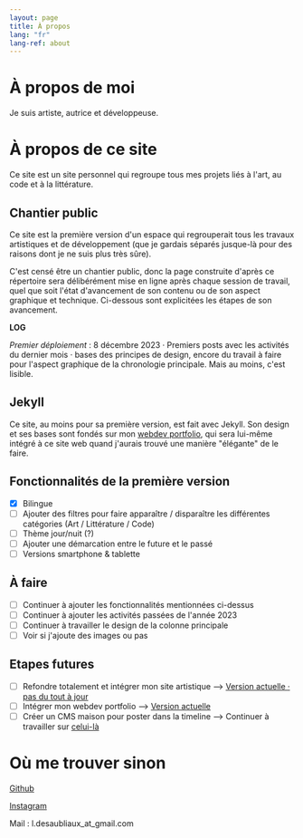 ```yaml
---
layout: page
title: À propos
lang: "fr"
lang-ref: about
---
```

# À propos de moi
Je suis artiste, autrice et développeuse.

# À propos de ce site
Ce site est un site personnel qui regroupe tous mes projets liés à l'art, au code et à la littérature.

## Chantier public
Ce site est la première version d'un espace qui regrouperait tous les travaux artistiques et de développement (que je gardais séparés jusque-là pour des raisons dont je ne suis plus très sûre).

C'est censé être un chantier public, donc la page construite d'après ce répertoire sera délibérément mise en ligne après chaque session de travail, quel que soit l'état d'avancement de son contenu ou de son aspect graphique et technique. Ci-dessous sont explicitées les étapes de son avancement.

**LOG**

*Premier déploiement* : 8 décembre 2023 &middot; Premiers posts avec les activités du dernier mois &middot; bases des principes de design, encore du travail à faire pour l'aspect graphique de la chronologie principale. Mais au moins, c'est lisible.

## Jekyll
Ce site, au moins pour sa première version, est fait avec Jekyll. Son design et ses bases sont fondés sur mon [webdev portfolio](https://pquod.github.io/dev_portfolio/), qui sera lui-même intégré à ce site web quand j'aurais trouvé une manière "élégante" de le faire.

## Fonctionnalités de la première version
- [x] Bilingue
- [ ] Ajouter des filtres pour faire apparaître / disparaître les différentes catégories (Art / Littérature / Code)
- [ ] Thème jour/nuit (?)
- [ ] Ajouter une démarcation entre le future et le passé
- [ ] Versions smartphone & tablette

## À faire
- [ ] Continuer à ajouter les fonctionnalités mentionnées ci-dessus
- [ ] Continuer à ajouter les activités passées de l'année 2023
- [ ] Continuer à travailler le design de la colonne principale
- [ ] Voir si j'ajoute des images ou pas

## Etapes futures
- [ ] Refondre totalement et intégrer mon site artistique --> [Version actuelle &middot; pas du tout à jour](www.luciedesaubliaux.fr)
- [ ] Intégrer mon webdev portfolio --> [Version actuelle](https://pquod.github.io/dev_portfolio/)
- [ ] Créer un CMS maison pour poster dans la timeline --> Continuer à travailler sur [celui-là](https://github.com/PQuod/JStoMDJekyllPortfolio)

# Où me trouver sinon
[Github](https://github.com/PQuod/)

[Instagram](https://www.instagram.com/lucie_desaubliaux/)

Mail : l.desaubliaux_at_gmail.com